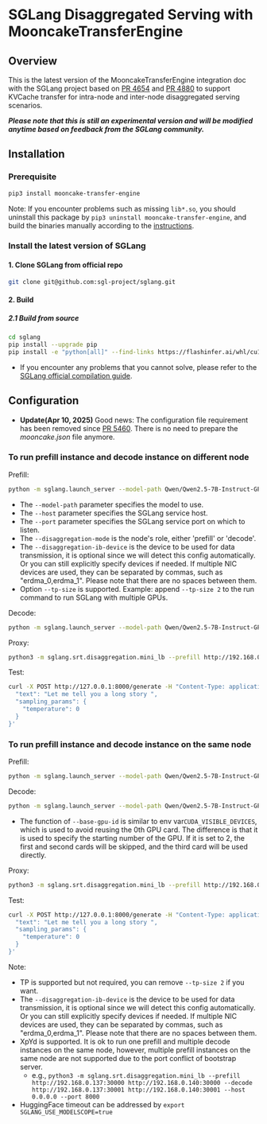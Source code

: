 # SGLang Disaggregated Serving with MooncakeTransferEngine

## Overview
This is the latest version of the MooncakeTransferEngine integration doc with the SGLang project based on [PR 4654](https://github.com/sgl-project/sglang/pull/4654) and [PR 4880](https://github.com/sgl-project/sglang/pull/4880) to support KVCache transfer for intra-node and inter-node disaggregated serving scenarios.


**_Please note that this is still an experimental version and will be modified anytime based on feedback from the SGLang community._**

## Installation
### Prerequisite
```bash
pip3 install mooncake-transfer-engine
```

Note: If you encounter problems such as missing `lib*.so`, you should uninstall this package by `pip3 uninstall mooncake-transfer-engine`, and build the binaries manually according to the [instructions](build.md).

### Install the latest version of SGLang
#### 1. Clone SGLang from official repo
```bash
git clone git@github.com:sgl-project/sglang.git
```
#### 2. Build
##### 2.1 Build from source
```bash
cd sglang
pip install --upgrade pip
pip install -e "python[all]" --find-links https://flashinfer.ai/whl/cu124/torch2.5/flashinfer-python
```
 - If you encounter any problems that you cannot solve, please refer to the [SGLang official compilation guide](https://docs.sglang.ai/start/install.html).

## Configuration

 - **Update(Apr 10, 2025)** Good news: The configuration file requirement has been removed since [PR 5460](https://github.com/sgl-project/sglang/pull/5460). There is no need to prepare the _mooncake.json_ file anymore.

### To run prefill instance and decode instance on different node

Prefill: 
```bash
python -m sglang.launch_server --model-path Qwen/Qwen2.5-7B-Instruct-GPTQ-Int4 --disaggregation-mode prefill --port 30000 --host 192.168.0.137 --tp-size 2
```
 - The `--model-path` parameter specifies the model to use.
 - The `--host` parameter specifies the SGLang service host.
 - The `--port` parameter specifies the SGLang service port on which to listen.
 - The `--disaggregation-mode` is the node's role, either 'prefill' or 'decode'.
 - The `--disaggregation-ib-device` is the device to be used for data transmission, it is optional since we will detect this config automatically. Or you can still explicitly specify devices if needed. If multiple NIC devices are used, they can be separated by commas, such as "erdma_0,erdma_1". Please note that there are no spaces between them.
 - Option `--tp-size` is supported. Example: append `--tp-size 2` to the run command to run SGLang with multiple GPUs.

Decode:
```bash
python -m sglang.launch_server --model-path Qwen/Qwen2.5-7B-Instruct-GPTQ-Int4 --disaggregation-mode decode --port 30001 --host 192.168.0.140 --tp-size 2
```

Proxy:
```bash
python3 -m sglang.srt.disaggregation.mini_lb --prefill http://192.168.0.137:30000 --decode http://192.168.0.140:30001 --host 0.0.0.0 --port 8000
```

Test:
```bash
curl -X POST http://127.0.0.1:8000/generate -H "Content-Type: application/json" -d '{
  "text": "Let me tell you a long story ",
  "sampling_params": {
    "temperature": 0
  }
}'
```

### To run prefill instance and decode instance on the same node

Prefill: 
```bash
python -m sglang.launch_server --model-path Qwen/Qwen2.5-7B-Instruct-GPTQ-Int4 --disaggregation-mode prefill --port 30000 --host 192.168.0.137 --tp-size 2
```

Decode:
```bash
python -m sglang.launch_server --model-path Qwen/Qwen2.5-7B-Instruct-GPTQ-Int4 --disaggregation-mode decode --port 30001 --base-gpu-id 2 --host 192.168.0.137 --tp-size 2
```
 - The function of `--base-gpu-id` is similar to env var`CUDA_VISIBLE_DEVICES`, which is used to avoid reusing the 0th GPU card. The difference is that it is used to specify the starting number of the GPU. If it is set to 2, the first and second cards will be skipped, and the third card will be used directly.

Proxy:
```bash
python3 -m sglang.srt.disaggregation.mini_lb --prefill http://192.168.0.137:30000 --decode http://192.168.0.137:30001 --host 0.0.0.0 --port 8000
```

Test:
```bash
curl -X POST http://127.0.0.1:8000/generate -H "Content-Type: application/json" -d '{
  "text": "Let me tell you a long story ",
  "sampling_params": {
    "temperature": 0
  }
}'
```

Note:
 - TP is supported but not required, you can remove `--tp-size 2` if you want.
 - The `--disaggregation-ib-device` is the device to be used for data transmission, it is optional since we will detect this config automatically. Or you can still explicitly specify devices if needed. If multiple NIC devices are used, they can be separated by commas, such as "erdma_0,erdma_1". Please note that there are no spaces between them.
 - XpYd is supported. It is ok to run one prefill and multiple decode instances on the same node, however, multiple prefill instances on the same node are not supported due to the port conflict of bootstrap server.
   - e.g., `python3 -m sglang.srt.disaggregation.mini_lb --prefill http://192.168.0.137:30000 http://192.168.0.140:30000 --decode http://192.168.0.137:30001 http://192.168.0.140:30001 --host 0.0.0.0 --port 8000`
 - HuggingFace timeout can be addressed by `export SGLANG_USE_MODELSCOPE=true`